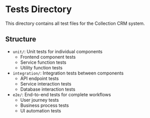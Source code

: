 # Tests Directory

This directory contains all test files for the Collection CRM system.

## Structure

- `unit/`: Unit tests for individual components
  - Frontend component tests
  - Service function tests
  - Utility function tests
- `integration/`: Integration tests between components
  - API endpoint tests
  - Service interaction tests
  - Database interaction tests
- `e2e/`: End-to-end tests for complete workflows
  - User journey tests
  - Business process tests
  - UI automation tests
